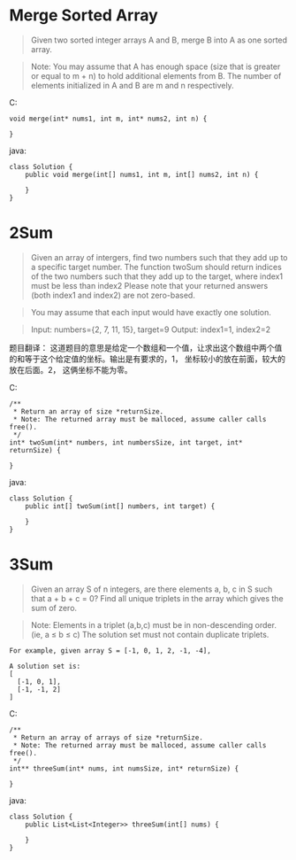 # Merge Sorted Array

> Given two sorted integer arrays A and B, merge B into A as one sorted array.

> Note:
> You may assume that A has enough space (size that is greater or equal to m + n) to hold additional elements from B. The number of elements initialized in A and B are m and n respectively.

C:

```
void merge(int* nums1, int m, int* nums2, int n) {
    
}
```

java:

```
class Solution {
    public void merge(int[] nums1, int m, int[] nums2, int n) {
        
    }
}
```

# 2Sum
> Given an array of intergers, find two numbers such that they add up to a specific target number. The function twoSum should return indices of the two numbers such that they add up to the target, where index1 must be less than index2 Please note that your returned answers (both index1 and index2) are not zero-based.

> You may assume that each input would have exactly one solution.

> Input: numbers={2, 7, 11, 15}, target=9
Output: index1=1, index2=2

题目翻译：
这道题目的意思是给定一个数组和一个值，让求出这个数组中两个值的和等于这个给定值的坐标。输出是有要求的，1， 坐标较小的放在前面，较大的放在后面。2， 这俩坐标不能为零。

C:

```
/**
 * Return an array of size *returnSize.
 * Note: The returned array must be malloced, assume caller calls free().
 */
int* twoSum(int* numbers, int numbersSize, int target, int* returnSize) {
    
}
```

java:

```
class Solution {
    public int[] twoSum(int[] numbers, int target) {
        
    }
}
```

# 3Sum
> Given an array S of n integers, are there elements a, b, c in S such that a + b + c = 0? Find all unique triplets in the array which gives the sum of zero.

> Note:
Elements in a triplet (a,b,c) must be in non-descending order. (ie, a ≤ b ≤ c)
The solution set must not contain duplicate triplets.

```
For example, given array S = [-1, 0, 1, 2, -1, -4],

A solution set is:
[
  [-1, 0, 1],
  [-1, -1, 2]
]
```

C:

```
/**
 * Return an array of arrays of size *returnSize.
 * Note: The returned array must be malloced, assume caller calls free().
 */
int** threeSum(int* nums, int numsSize, int* returnSize) {
    
}
```

java:

```
class Solution {
    public List<List<Integer>> threeSum(int[] nums) {
        
    }
}
```
